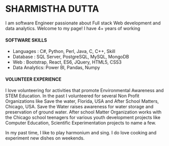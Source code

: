 # SHARMISTHA DUTTA

I am software Engineer passionate about Full stack Web development and data analytics. Welcome to my page!
I have 4+ years of working 

	 	 	                                              
#### SOFTWARE SKILLS

* Languages 	:  C#, Python, Perl, Java, C, C++, Skill
* Database 	:     SQL Server, PostgreSQL, MySQL, MongoDB
* Web 	 	:  Bootstrap, React, ES6, JQuery, HTML5, CSS3
* Data Analytics:  Power BI, Pandas, Numpy




#### VOLUNTEER EXPERIENCE

I love volunteering for activities that promote Environmental Awareness and STEM Education. In the past I volunteered for several Non Profit Organizations like Save the water, Florida, USA and After School Matters, Chicago, USA. Save the Water raises awareness for water storage and preservation of ground water. After school Matter Organization works with the Chicago school teenagers for various youth development projects like Computer Education, Scientific Experimentation projects to name a few.

In my past time, I like to play harmonium and sing. I do love cooking and experiment new dishes on weekends.


